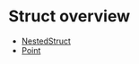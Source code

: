 # Struct overview

* [NestedStruct](/doxidize/api/examples/nested_module/NestedStruct.html)
* [Point](/doxidize/api/examples/Point.html)
